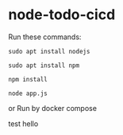 # node-todo-cicd

Run these commands:


`sudo apt install nodejs`


`sudo apt install npm`


`npm install`

`node app.js`

or Run by docker compose

test hello

